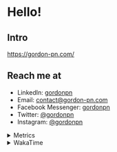 # Hello!

## Intro

<https://gordon-pn.com/>

## Reach me at

- LinkedIn: [gordonpn](https://www.linkedin.com/in/gordonpn/)
- Email: [contact@gordon-pn.com](mailto:contact@gordon-pn.com)
- Facebook Messenger: [gordonpn](https://www.messenger.com/t/Gordonpn)
- Twitter: [@gordonpn](https://twitter.com/Gordonpn)
- Instagram: [@gordonpn](https://www.instagram.com/gordonpn/)

<details>
  <summary>Metrics</summary>

  <img align="center" src="https://github.com/gordonpn/gordonpn/blob/master/github-metrics.svg" alt="GitHub Metrics">

</details>

<details>
  <summary>WakaTime</summary>

  <!--START_SECTION:waka-->
📊 **This Week I Spent My Time On** 

```text
💬 Programming Languages: 
Java                     14 hrs 57 mins      ██████████░░░░░░░░░░░░░░░   41.56 % 
Other                    11 hrs 31 mins      ████████░░░░░░░░░░░░░░░░░   32.01 % 
JSON                     3 hrs 8 mins        ██░░░░░░░░░░░░░░░░░░░░░░░   08.74 % 
Text                     1 hr 50 mins        █░░░░░░░░░░░░░░░░░░░░░░░░   05.13 % 
Bash                     1 hr 23 mins        █░░░░░░░░░░░░░░░░░░░░░░░░   03.86 % 

🔥 Editors: 
Chrome                   19 hrs 34 mins      ██████████████░░░░░░░░░░░   54.38 % 
IntelliJ IDEA            4 hrs 38 mins       ███░░░░░░░░░░░░░░░░░░░░░░   12.91 % 
Slack                    4 hrs 23 mins       ███░░░░░░░░░░░░░░░░░░░░░░   12.19 % 
iTerm2                   4 hrs 21 mins       ███░░░░░░░░░░░░░░░░░░░░░░   12.10 % 
MicrosoftOutlook         43 mins             ░░░░░░░░░░░░░░░░░░░░░░░░░   02.00 % 
```


 Last Updated on 29/03/2025 16:26:38 UTC
<!--END_SECTION:waka-->
</details>
